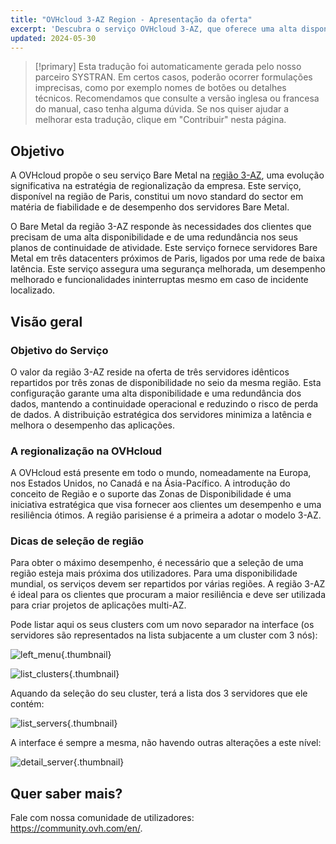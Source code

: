 ```yaml
---
title: "OVHcloud 3-AZ Region - Apresentação da oferta"
excerpt: 'Descubra o serviço OVHcloud 3-AZ, que oferece uma alta disponibilidade e uma redundância inigualáveis entre três datacenters'
updated: 2024-05-30
---
```


> [!primary]
> Esta tradução foi automaticamente gerada pelo nosso parceiro SYSTRAN. Em certos casos, poderão ocorrer formulações imprecisas, como por exemplo nomes de botões ou detalhes técnicos. Recomendamos que consulte a versão inglesa ou francesa do manual, caso tenha alguma dúvida. Se nos quiser ajudar a melhorar esta tradução, clique em "Contribuir" nesta página.
>

## Objetivo

A OVHcloud propõe o seu serviço Bare Metal na [região 3-AZ](/links/bare-metal/regions), uma evolução significativa na estratégia de regionalização da empresa. Este serviço, disponível na região de Paris, constitui um novo standard do sector em matéria de fiabilidade e de desempenho dos servidores Bare Metal.

O Bare Metal da região 3-AZ responde às necessidades dos clientes que precisam de uma alta disponibilidade e de uma redundância nos seus planos de continuidade de atividade. Este serviço fornece servidores Bare Metal em três datacenters próximos de Paris, ligados por uma rede de baixa latência. Este serviço assegura uma segurança melhorada, um desempenho melhorado e funcionalidades ininterruptas mesmo em caso de incidente localizado.

## Visão geral

### Objetivo do Serviço

O valor da região 3-AZ reside na oferta de três servidores idênticos repartidos por três zonas de disponibilidade no seio da mesma região. Esta configuração garante uma alta disponibilidade e uma redundância dos dados, mantendo a continuidade operacional e reduzindo o risco de perda de dados. A distribuição estratégica dos servidores minimiza a latência e melhora o desempenho das aplicações.

### A regionalização na OVHcloud

A OVHcloud está presente em todo o mundo, nomeadamente na Europa, nos Estados Unidos, no Canadá e na Ásia-Pacífico. A introdução do conceito de Região e o suporte das Zonas de Disponibilidade é uma iniciativa estratégica que visa fornecer aos clientes um desempenho e uma resiliência ótimos. A região parisiense é a primeira a adotar o modelo 3-AZ.

### Dicas de seleção de região

Para obter o máximo desempenho, é necessário que a seleção de uma região esteja mais próxima dos utilizadores. Para uma disponibilidade mundial, os serviços devem ser repartidos por várias regiões. A região 3-AZ é ideal para os clientes que procuram a maior resiliência e deve ser utilizada para criar projetos de aplicações multi-AZ.

Pode listar aqui os seus clusters com um novo separador na interface (os servidores são representados na lista subjacente a um cluster com 3 nós):

![left_menu](images/01-20240513-blur.png){.thumbnail}

![list_clusters](images/02-20240513-blur.png){.thumbnail}

Aquando da seleção do seu cluster, terá a lista dos 3 servidores que ele contém:

![list_servers](images/03-20240513-blur.png){.thumbnail}

A interface é sempre a mesma, não havendo outras alterações a este nível:

![detail_server](images/04-20240513-blur.png){.thumbnail}

## Quer saber mais? <a name="go-further"></a>

Fale com nossa comunidade de utilizadores: <https://community.ovh.com/en/>.
